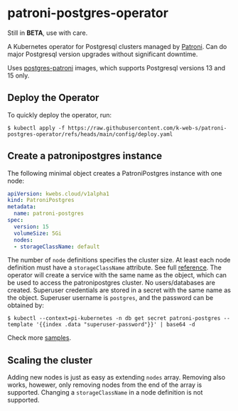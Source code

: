 # patroni-postgres-operator

Still in **BETA**, use with care.

A Kubernetes operator for Postgresql clusters managed by [Patroni](https://patroni.readthedocs.io/). Can do major Postgresql version upgrades without significant downtime.

Uses [postgres-patroni](https://github.com/rkojedzinszky/postgres-patroni) images, which supports Postgresql versions 13 and 15 only.

## Deploy the Operator

To quickly deploy the operator, run:

```shell
$ kubectl apply -f https://raw.githubusercontent.com/k-web-s/patroni-postgres-operator/refs/heads/main/config/deploy.yaml
```

## Create a patronipostgres instance

The following minimal object creates a PatroniPostgres instance with one node:

```yaml
apiVersion: kwebs.cloud/v1alpha1
kind: PatroniPostgres
metadata:
  name: patroni-postgres
spec:
  version: 15
  volumeSize: 5Gi
  nodes:
  - storageClassName: default
```

The number of `node` definitions specifies the cluster size. At least each node definition must have a `storageClassName` attribute. See full [reference](api/v1alpha1/patronipostgres_types.go). The operator will create a service with the same name as the object, which can be used to access the patronipostgres cluster. No users/databases are created. Superuser credentials are stored in a secret with the same name as the object. Superuser username is `postgres`, and the password can be obtained by:

```shell
$ kubectl --context=pi-kubernetes -n db get secret patroni-postgres --template '{{index .data "superuser-password"}}' | base64 -d
```

Check more [samples](config/samples/).

## Scaling the cluster

Adding new nodes is just as easy as extending `nodes` array. Removing also works, howewer, only removing nodes from the end of the array is supported. Changing a `storageClassName` in a node definition is not supported.
